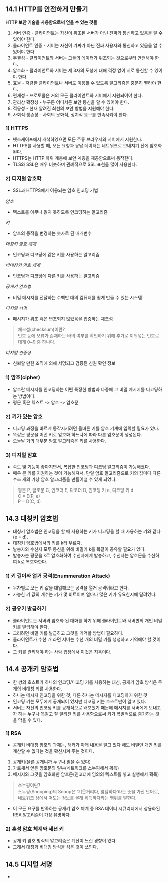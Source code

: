 ## 14.1 HTTP를 안전하게 만들기

**HTTP 보안 기술을 사용함으로써 얻을 수 있는 것들**

1. 서버 인증 - 클라이언트는 자신이 위조된 서버가 아닌 진짜와 통신하고 있음을 알 수 있어야 한다.
2. 클라이언트 인증 - 서버는 자신이 가짜가 아닌 진짜 사용자와 통신하고 있음을 알 수 있어야 한다.
3. 무결성 - 클라이언트와 서버는 그들의 데이터가 위조되는 것으로부터 안전해야 한다.
4. 암호화 - 클라이언트와 서버는 제 3자의 도청에 대해 걱정 없이 서로 통신할 수 있어야 한다.
5. 효율 - 저렴한 클라이언트나 서버도 이용할 수 있도록 알고리즘은 충분히 빨라야 한다.
6. 편재성 - 프로토콜은 거의 모든 클라이언트와 서버에서 지원되어야 한다.
7. 관리상 확장성 - 누구든 어디서든 보안 통신을 할 수 있어야 한다.
8. 적응성 - 현재 알려진 최선의 보안 방법을 지원해야 한다.
9. 사회적 생존성 - 사회의 문화적, 정치적 요구를 만족시켜야 한다.

### 1) HTTPS

- 넷스케이프에서 개척하였으면 모든 주류 브라우저와 서버에서 지원한다.
- HTTPS를 사용할 때, 모든 요청과 응답 데이터는 네트워크로 보내지기 전에 암호화된다.
- HTTPS는 HTTP 하위 계층에 보안 계층을 제공함으로써 동작한다.
- TLS와 SSL은 매우 비슷하며 관례적으로 SSL 표현을 많이 사용한다.

### 2) 디지털 암호학

- SSL과 HTTPS에서 이용되는 암호 인코딩 기법

_암호_

- 텍스트를 아무나 읽지 못하도록 인코딩하는 알고리즘

_키_

- 암호의 동작을 변경하는 숫자로 된 매개변수

_대칭키 암호 체계_

- 인코딩과 디코딩에 같은 키를 사용하는 알고리즘

_비대칭키 암호 체계_

- 인코딩과 디코딩에 다른 키를 사용하는 알고리즘

_공개키 암호법_

- 비밀 메시지를 전달하는 수백만 대의 컴퓨터를 쉽게 만들 수 있는 시스템

_디지털 서명_

- 메시지가 위조 혹은 변조되지 않았음을 입증하는 체크섬

> 체크섬(checksum)이란?  
> 번호 등에 오류가 존재하는 바의 여부를 확인하기 위해 추가로 끼워넣는 번호로 대개 0~9 중 하나다.

_디지털 인증성_

- 신뢰할 만한 조직에 의해 서명되고 검증된 신원 확인 정보

### 1) 암호(cipher)

- 암호란 메시지를 인코딩하는 어떤 특정한 방법과 나중에 그 비밀 메시지를 디코딩하는 방법이다.
- 평문 혹은 텍스트 -> 암호 -> 암호문

### 2) 키가 있는 암호

- 디코딩 과정을 바르게 동작시키려면 올바른 키를 암호 기계에 입력할 필요가 있다.
- 똑같은 평문을 어떤 키로 암호화 하느냐에 따라 다른 암호문이 생성된다.
- 오늘날 거의 대부분 암호 알고리즘은 키를 사용한다.

### 3) 디지털 암호

- 속도 및 기능이 좋아지면서, 복잡한 인코딩과 디코딩 알고리즘이 가능해졌다.
- 매우 큰 키를 지원하는 것이 가능해져서, 단일 암호 알고리즘으로 키의 값마다 다른 수조 개의 가상 암호 알고리즘을 만들어낼 수 있게 되었다.

> 평문 P, 암호문 C, 인코더 E, 디코더 D, 인코딩 키 e, 디코딩 키 d  
> C = E(P, e)  
> P = D(C, d)

## 14.3 대칭키 암호법

- 대칭키 암호법은 인코딩을 할 때 사용하는 키가 디코딩을 할 때 사용하는 키와 같다(e = d).
- 대칭키 암호법에서의 키를 k라 부르자.
- 발송자와 수신자 모두 통신을 위해 비밀키 k를 똑같이 공유할 필요가 있다.
- 발송자는 평문을 k로 암호화하여 수신자에게 발송하고, 수신자는 암호문을 수신하여 k로 복호화한다.

### 1) 키 길이와 열거 공격(Enummeration Attack)

- 무차별로 모든 키 값을 대입해보는 공격을 열거 공격이라고 한다.
- 가능한 키 값의 개수는 키가 몇 비트이며 얼마나 많은 키가 유요한지에 달려있다.

### 2) 공유키 발급하기

- 클라이언트는 서버와 암호화 된 대화를 하기 위해 클라이언트와 서버만의 개인 비밀 키를 발급해야 한다.
- 그러려면 비밀 키를 발급하고 그것을 기억할 방법이 필요하다.
- 클라이언트가 수천 개 라면 서버는 수천 개의 비밀 키를 생성하고 기억해야 할 것이다.
- 그 키를 관리해야 하는 사람 입장에서 이것은 지옥이다.

## 14.4 공개키 암호법

- 한 쌍의 호스트가 하나의 인코딩/디코딩 키를 사용하는 대신, 공개키 암호 방식은 두 개의 비대칭 키를 사용한다.
- 하나는 메시지 인코딩을 위한 것, 다른 하나는 메시지를 디코딩하기 위한 것
- 인코딩 키는 모두에게 공개되어 있지만 디코딩 키는 호스트만이 알고 있다.
- 서버는 자신의 인코딩 키를 공개적으로 배포했기 때문에 메시지를 서버에게 보내고자 하는 누구나 똑같고 잘 알려진 키를 사용함으로써 키가 폭발적으로 증가하는 것을 막을 수 있다.

### 1) RSA

- 공개키 비대칭 암호의 과제는, 해커가 아래 내용을 알고 있다 해도 비밀인 개인 키를 계산할 수 없다는 것을 확신시켜 주는 것이다.

1. 공개키(물론 공개니까 누구나 얻을 수 있다)
2. 가로채서 얻은 암호문의 일부(네트워크를 스누핑해서 획득)
3. 메시지와 그것을 암호화한 암호문(인코더에 임의의 텍스트를 넣고 실행해서 획득)

> 스누핑이란?  
> 스누핑(Snooping)의 Snoop은 '기웃거리다, 염탐하다'라는 뜻을 가진 단어로,  
> 네트워크 상에서 떠도는 정보를 몰래 획득하다라는 행위를 말한다.

- 이 모든 요구를 만족하는 공개키 암호 체계 중 RSA 데이터 시큐리티에서 상용화된 RSA 알고리즘이 가장 유명하다.

### 2) 혼성 암호 체계와 세션 키

- 공개 키 암호 방식의 알고리즘은 계산이 느린 경향이 있다.
- 그래서 대칭과 비대칭 방식을 섞은 것이 쓰인다.

## 14.5 디지털 서명

-
